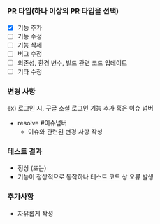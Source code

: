 ### PR 타입(하나 이상의 PR 타입을 선택)
- [x] 기능 추가   
- [ ] 기능 수정   
- [ ] 기능 삭제   
- [ ] 버그 수정   
- [ ] 의존성, 환경 변수, 빌드 관련 코드 업데이트
- [ ] 기타 수정

### 변경 사항
ex) 로그인 시, 구글 소셜 로그인 기능 추가 혹은 이슈 넘버
- resolve #이슈넘버
  - 이슈와 관련된 변경 사항 작성

### 테스트 결과
- 정상 (또는)
- 기능이 정상적으로 동작하나 테스트 코드 상 오류 발생

### 추가사항
- 자유롭게 작성